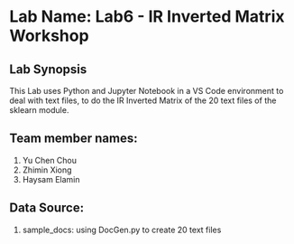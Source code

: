 # Lab Name: Lab6 - IR Inverted Matrix Workshop

## Lab Synopsis

This Lab uses Python and Jupyter Notebook in a VS Code environment to deal with text files, to do the IR Inverted Matrix of the 20 text files of the sklearn module.

## Team member names: 

1. Yu Chen Chou 
2. Zhimin Xiong 
3. Haysam Elamin

## Data Source: 

1. sample_docs: using DocGen.py to create 20 text files
